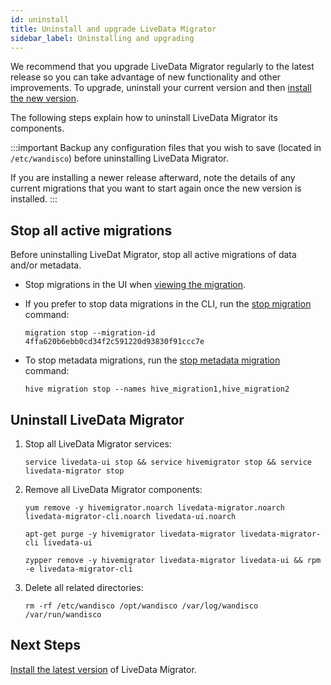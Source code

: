 ```yaml
---
id: uninstall
title: Uninstall and upgrade LiveData Migrator
sidebar_label: Uninstalling and upgrading
---
```


We recommend that you upgrade LiveData Migrator regularly to the latest release so you can take advantage of new functionality and other improvements. To upgrade, uninstall your current version and then [install the new version](./installation.md).

The following steps explain how to uninstall LiveData Migrator its components.

:::important
Backup any configuration files that you wish to save (located in `/etc/wandisco`) before uninstalling LiveData Migrator.

If you are installing a newer release afterward, note the details of any current migrations that you want to start again once the new version is installed.
:::

## Stop all active migrations

Before uninstalling LiveDat Migrator, stop all active migrations of data and/or metadata.

* Stop migrations in the UI when [viewing the migration](./manage-migrations.md#manage-migrations-with-the-ui).

* If you prefer to stop data migrations in the CLI, run the [stop migration](./command-reference.md#migration-stop) command:

  ```text title="Example"
  migration stop --migration-id 4ffa620b6ebb0cd34f2c591220d93830f91ccc7e
  ```

* To stop metadata migrations, run the [stop metadata migration](./command-reference.md#hive-migration-stop---all) command:

  ```text title="Example"
  hive migration stop --names hive_migration1,hive_migration2
  ```

## Uninstall LiveData Migrator

1. Stop all LiveData Migrator services:

   ```text
   service livedata-ui stop && service hivemigrator stop && service livedata-migrator stop
   ```

1. Remove all LiveData Migrator components:

   ```text title="Red Hat/CentOS"
   yum remove -y hivemigrator.noarch livedata-migrator.noarch livedata-migrator-cli.noarch livedata-ui.noarch
   ```

   ```text title="Ubuntu"
   apt-get purge -y hivemigrator livedata-migrator livedata-migrator-cli livedata-ui
   ```

   ```text title="SUSE 12"
   zypper remove -y hivemigrator livedata-migrator livedata-ui && rpm -e livedata-migrator-cli
   ```

1. Delete all related directories:

   ```text
   rm -rf /etc/wandisco /opt/wandisco /var/log/wandisco /var/run/wandisco
   ```

## Next Steps

[Install the latest version](./installation.md) of LiveData Migrator.
